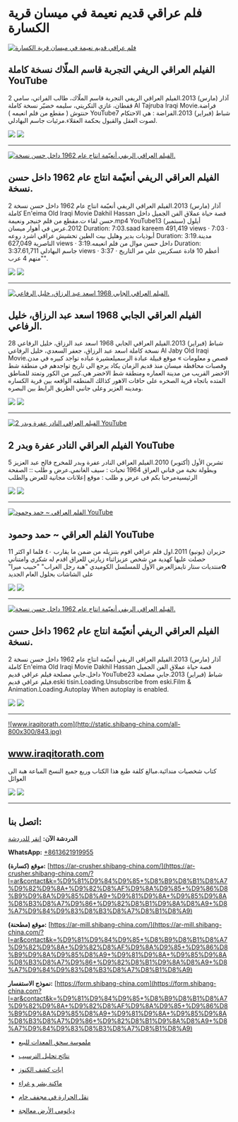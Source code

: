 # فلم عراقي قديم نعيمة في ميسان قرية الكسارة

<a href="https://swt.shibang-china.com/?l=ar&img&k=%D9%81%D9%84%D9%85+%D8%B9%D8%B1%D8%A7%D9%82%D9%8A+%D9%82%D8%AF%D9%8A%D9%85+%D9%86%D8%B9%D9%8A%D9%85%D8%A9+%D9%81%D9%8A+%D9%85%D9%8A%D8%B3%D8%A7%D9%86+%D9%82%D8%B1%D9%8A%D8%A9+%D8%A7%D9%84%D9%83%D8%B3%D8%A7%D8%B1%D8%A9" target="_blank">![فلم عراقي قديم نعيمة في ميسان قرية الكسارة](http://static.shibang-china.com/all-800x300/1151.jpg)</a>

## الفيلم العراقي الريفي التجربة قاسم الملّاك نسخة كاملة YouTube
2 آذار (مارس) 2013.الفيلم العراقي الريفي التجربة قاسم الملّاك، طالب الفراتي، سامي قفطان، غازي التكريتي، سليمه خضيّر نسخة كاملة Al Tajruba Iraqi Movie.فراضة حنتوش ( مقطع من فلم انعيمه ) YouTube7 شباط (فبراير) 2013.الفراضة : هي الاحتكام لصوت العقل والقبول بحكمة العقلاء.مرئيات جاسم البهادلي.


<a href="https://whatsapp.shibangsoft.com/WhatsApp.php" target="_blank" title="WhatsApp">![](http://static.shibang-china.com/icon/whatsapp.png)</a> <a href="https://swt.shibang-china.com/?l=ar&icon&k=%D9%81%D9%84%D9%85+%D8%B9%D8%B1%D8%A7%D9%82%D9%8A+%D9%82%D8%AF%D9%8A%D9%85+%D9%86%D8%B9%D9%8A%D9%85%D8%A9+%D9%81%D9%8A+%D9%85%D9%8A%D8%B3%D8%A7%D9%86+%D9%82%D8%B1%D9%8A%D8%A9+%D8%A7%D9%84%D9%83%D8%B3%D8%A7%D8%B1%D8%A9" target="_blank">![](http://static.shibang-china.com/icon/chat-ar.png)</a>

---

<a href="https://swt.shibang-china.com/?l=ar&img&k=%D9%81%D9%84%D9%85+%D8%B9%D8%B1%D8%A7%D9%82%D9%8A+%D9%82%D8%AF%D9%8A%D9%85+%D9%86%D8%B9%D9%8A%D9%85%D8%A9+%D9%81%D9%8A+%D9%85%D9%8A%D8%B3%D8%A7%D9%86+%D9%82%D8%B1%D9%8A%D8%A9+%D8%A7%D9%84%D9%83%D8%B3%D8%A7%D8%B1%D8%A9" target="_blank">![الفيلم العراقي الريفي أنعيّمة انتاج عام 1962 داخل حسن نسخة.](http://static.shibang-china.com/all-800x300/195.jpg)</a>

## الفيلم العراقي الريفي أنعيّمة انتاج عام 1962 داخل حسن نسخة.
2 آذار (مارس) 2013.الفيلم العراقي الريفي أنعيّمة انتاج عام 1962 داخل حسن نسخة كاملة En&#39;eima Old Iraqi Movie Dakhil Hassan قصة حياة عملاق الفن الجميل داخل حسن لقاء ت.مقطع من فلم خنيجر ونعيمة.mp4 YouTube13 أيلول (سبتمبر) 2012.عرس في أهوار ميسان Duration: 7:03.saad kareem 491,419 views &middot; 7:03 &middot; أبوذيات بدير وهليل بيت الطين تحشيش عراقي اشرد روعه Duration: 3:19.مدينة الناصرية 627,049 views &middot; 3:19.داخل حسن موال من فلم انعيمه Duration: 3:37.جاسم البهادلي 61,711 views &middot; 3:37 &middot; أعظم 10 قادة عسكريين علي مر التاريخ &quot;منهم 4 عرب&quot;.


<a href="https://whatsapp.shibangsoft.com/WhatsApp.php" target="_blank" title="WhatsApp">![](http://static.shibang-china.com/icon/whatsapp.png)</a> <a href="https://swt.shibang-china.com/?l=ar&icon&k=%D9%81%D9%84%D9%85+%D8%B9%D8%B1%D8%A7%D9%82%D9%8A+%D9%82%D8%AF%D9%8A%D9%85+%D9%86%D8%B9%D9%8A%D9%85%D8%A9+%D9%81%D9%8A+%D9%85%D9%8A%D8%B3%D8%A7%D9%86+%D9%82%D8%B1%D9%8A%D8%A9+%D8%A7%D9%84%D9%83%D8%B3%D8%A7%D8%B1%D8%A9" target="_blank">![](http://static.shibang-china.com/icon/chat-ar.png)</a>

---

<a href="https://swt.shibang-china.com/?l=ar&img&k=%D9%81%D9%84%D9%85+%D8%B9%D8%B1%D8%A7%D9%82%D9%8A+%D9%82%D8%AF%D9%8A%D9%85+%D9%86%D8%B9%D9%8A%D9%85%D8%A9+%D9%81%D9%8A+%D9%85%D9%8A%D8%B3%D8%A7%D9%86+%D9%82%D8%B1%D9%8A%D8%A9+%D8%A7%D9%84%D9%83%D8%B3%D8%A7%D8%B1%D8%A9" target="_blank">![الفيلم العراقي الجابي 1968 اسعد عبد الرزاق، خليل الرفاعي.](http://static.shibang-china.com/all-800x300/653.jpg)</a>

## الفيلم العراقي الجابي 1968 اسعد عبد الرزاق، خليل الرفاعي.
28 شباط (فبراير) 2013.الفيلم العراقي الجابي 1968 اسعد عبد الرزاق، خليل الرفاعي نسخة كاملة اسعد عبد الرزاق، جعفر السعدي، خليل الرفاعي Al Jaby Old Iraqi Movie.قصص و معلومات » موقع قبيلة عبادة الرسميلعشيرة عباده تواجد كبيره في مدن وقصبات محافظة ميسان منذ قديم الزمان يكاد يرجع الى تاريخ تواجدهم في منطقة شط الاخضر القريب من مدينة العماره ومنطقة شط الاخضر هي.كبير من الكور وتمتد للمناطق المتده باتجاه قرية الصخره على حافات الاهور كذالك المنطقه الواقعه بين قرية الكساره ومدينه العزير وعلى جانبي الطريق الرابط بين البصره.


<a href="https://whatsapp.shibangsoft.com/WhatsApp.php" target="_blank" title="WhatsApp">![](http://static.shibang-china.com/icon/whatsapp.png)</a> <a href="https://swt.shibang-china.com/?l=ar&icon&k=%D9%81%D9%84%D9%85+%D8%B9%D8%B1%D8%A7%D9%82%D9%8A+%D9%82%D8%AF%D9%8A%D9%85+%D9%86%D8%B9%D9%8A%D9%85%D8%A9+%D9%81%D9%8A+%D9%85%D9%8A%D8%B3%D8%A7%D9%86+%D9%82%D8%B1%D9%8A%D8%A9+%D8%A7%D9%84%D9%83%D8%B3%D8%A7%D8%B1%D8%A9" target="_blank">![](http://static.shibang-china.com/icon/chat-ar.png)</a>

---

<a href="https://swt.shibang-china.com/?l=ar&img&k=%D9%81%D9%84%D9%85+%D8%B9%D8%B1%D8%A7%D9%82%D9%8A+%D9%82%D8%AF%D9%8A%D9%85+%D9%86%D8%B9%D9%8A%D9%85%D8%A9+%D9%81%D9%8A+%D9%85%D9%8A%D8%B3%D8%A7%D9%86+%D9%82%D8%B1%D9%8A%D8%A9+%D8%A7%D9%84%D9%83%D8%B3%D8%A7%D8%B1%D8%A9" target="_blank">![الفيلم العراقي النادر عفرة وبدر 2 YouTube](http://static.shibang-china.com/all-800x300/195.jpg)</a>

## الفيلم العراقي النادر عفرة وبدر 2 YouTube
5 تشرين الأول (أكتوبر) 2010.الفيلم العراقي النادر عفرة وبدر للمخرج فالح عبد العزيز وبطولة نخبة من فناني العراق 1964 تحيات : سيف الغانمي.عرض و طلب :: الصفحة الرئيسيةمرحبا بكم فى عرض و طلب : موقع إعلانات مجانية للعرض والطلب


<a href="https://whatsapp.shibangsoft.com/WhatsApp.php" target="_blank" title="WhatsApp">![](http://static.shibang-china.com/icon/whatsapp.png)</a> <a href="https://swt.shibang-china.com/?l=ar&icon&k=%D9%81%D9%84%D9%85+%D8%B9%D8%B1%D8%A7%D9%82%D9%8A+%D9%82%D8%AF%D9%8A%D9%85+%D9%86%D8%B9%D9%8A%D9%85%D8%A9+%D9%81%D9%8A+%D9%85%D9%8A%D8%B3%D8%A7%D9%86+%D9%82%D8%B1%D9%8A%D8%A9+%D8%A7%D9%84%D9%83%D8%B3%D8%A7%D8%B1%D8%A9" target="_blank">![](http://static.shibang-china.com/icon/chat-ar.png)</a>

---

<a href="https://swt.shibang-china.com/?l=ar&img&k=%D9%81%D9%84%D9%85+%D8%B9%D8%B1%D8%A7%D9%82%D9%8A+%D9%82%D8%AF%D9%8A%D9%85+%D9%86%D8%B9%D9%8A%D9%85%D8%A9+%D9%81%D9%8A+%D9%85%D9%8A%D8%B3%D8%A7%D9%86+%D9%82%D8%B1%D9%8A%D8%A9+%D8%A7%D9%84%D9%83%D8%B3%D8%A7%D8%B1%D8%A9" target="_blank">![الفلم العراقي ~ حمد وحمود YouTube](http://static.shibang-china.com/all-800x300/825.jpg)</a>

## الفلم العراقي ~ حمد وحمود YouTube
11 حزيران (يونيو) 2011.اول فلم عراقي اقوم بتنزيله من ضمن ما يقارب ٤۰ فلما او اكثر حصلت عليها كهدية من شخص عزيزاثناء زيارتي للعراق اقدم له شكري وامتناني ✿منتديات ستار تايمزالعرض الأول للمسلسل الكوميدي &quot;هبة رجل الغراب&quot; &quot;حبيب ميرا&quot; على الشاشات بحلول العام الجديد


<a href="https://whatsapp.shibangsoft.com/WhatsApp.php" target="_blank" title="WhatsApp">![](http://static.shibang-china.com/icon/whatsapp.png)</a> <a href="https://swt.shibang-china.com/?l=ar&icon&k=%D9%81%D9%84%D9%85+%D8%B9%D8%B1%D8%A7%D9%82%D9%8A+%D9%82%D8%AF%D9%8A%D9%85+%D9%86%D8%B9%D9%8A%D9%85%D8%A9+%D9%81%D9%8A+%D9%85%D9%8A%D8%B3%D8%A7%D9%86+%D9%82%D8%B1%D9%8A%D8%A9+%D8%A7%D9%84%D9%83%D8%B3%D8%A7%D8%B1%D8%A9" target="_blank">![](http://static.shibang-china.com/icon/chat-ar.png)</a>

---

<a href="https://swt.shibang-china.com/?l=ar&img&k=%D9%81%D9%84%D9%85+%D8%B9%D8%B1%D8%A7%D9%82%D9%8A+%D9%82%D8%AF%D9%8A%D9%85+%D9%86%D8%B9%D9%8A%D9%85%D8%A9+%D9%81%D9%8A+%D9%85%D9%8A%D8%B3%D8%A7%D9%86+%D9%82%D8%B1%D9%8A%D8%A9+%D8%A7%D9%84%D9%83%D8%B3%D8%A7%D8%B1%D8%A9" target="_blank">![الفيلم العراقي الريفي أنعيّمة انتاج عام 1962 داخل حسن نسخة.](http://static.shibang-china.com/all-800x300/1465.jpg)</a>

## الفيلم العراقي الريفي أنعيّمة انتاج عام 1962 داخل حسن نسخة.
2 آذار (مارس) 2013.الفيلم العراقي الريفي أنعيّمة انتاج عام 1962 داخل حسن نسخة كاملة En&#39;eima Old Iraqi Movie Dakhil Hassan قصة حياة عملاق الفن الجميل داخل.جابي مصلحة فيلم عراقي قديم YouTube23 شباط (فبراير) 2013.جابي مصلحة فيلم عراقي قديم.eski tisin.Loading.Unsubscribe from eski.Film &amp; Animation.Loading.Autoplay When autoplay is enabled.


<a href="https://whatsapp.shibangsoft.com/WhatsApp.php" target="_blank" title="WhatsApp">![](http://static.shibang-china.com/icon/whatsapp.png)</a> <a href="https://swt.shibang-china.com/?l=ar&icon&k=%D9%81%D9%84%D9%85+%D8%B9%D8%B1%D8%A7%D9%82%D9%8A+%D9%82%D8%AF%D9%8A%D9%85+%D9%86%D8%B9%D9%8A%D9%85%D8%A9+%D9%81%D9%8A+%D9%85%D9%8A%D8%B3%D8%A7%D9%86+%D9%82%D8%B1%D9%8A%D8%A9+%D8%A7%D9%84%D9%83%D8%B3%D8%A7%D8%B1%D8%A9" target="_blank">![](http://static.shibang-china.com/icon/chat-ar.png)</a>

---

<a href="https://swt.shibang-china.com/?l=ar&img&k=%D9%81%D9%84%D9%85+%D8%B9%D8%B1%D8%A7%D9%82%D9%8A+%D9%82%D8%AF%D9%8A%D9%85+%D9%86%D8%B9%D9%8A%D9%85%D8%A9+%D9%81%D9%8A+%D9%85%D9%8A%D8%B3%D8%A7%D9%86+%D9%82%D8%B1%D9%8A%D8%A9+%D8%A7%D9%84%D9%83%D8%B3%D8%A7%D8%B1%D8%A9" target="_blank">![www.iraqitorath.com](http://static.shibang-china.com/all-800x300/843.jpg)</a>

## www.iraqitorath.com
كتاب شخصيات مندائية.مبالغ كلفة طبع هذا الكتاب وريع جميع النسخ المباعة هبة الى العوائل

<a href="https://whatsapp.shibangsoft.com/WhatsApp.php" target="_blank" title="WhatsApp">![](http://static.shibang-china.com/icon/whatsapp.png)</a> <a href="https://swt.shibang-china.com/?l=ar&icon&k=%D9%81%D9%84%D9%85+%D8%B9%D8%B1%D8%A7%D9%82%D9%8A+%D9%82%D8%AF%D9%8A%D9%85+%D9%86%D8%B9%D9%8A%D9%85%D8%A9+%D9%81%D9%8A+%D9%85%D9%8A%D8%B3%D8%A7%D9%86+%D9%82%D8%B1%D9%8A%D8%A9+%D8%A7%D9%84%D9%83%D8%B3%D8%A7%D8%B1%D8%A9" target="_blank">![](http://static.shibang-china.com/icon/chat-ar.png)</a>

---
## اتصل بنا:

**الدردشة الآن:** [انقر للدردشة](https://swt.shibang-china.com?l=ar&contact&k=%D9%81%D9%84%D9%85+%D8%B9%D8%B1%D8%A7%D9%82%D9%8A+%D9%82%D8%AF%D9%8A%D9%85+%D9%86%D8%B9%D9%8A%D9%85%D8%A9+%D9%81%D9%8A+%D9%85%D9%8A%D8%B3%D8%A7%D9%86+%D9%82%D8%B1%D9%8A%D8%A9+%D8%A7%D9%84%D9%83%D8%B3%D8%A7%D8%B1%D8%A9)

**WhatsApp:**  [+8613621919955](https://whatsapp.shibangsoft.com/WhatsApp.php)

**موقع (كسارة):** [https://ar-crusher.shibang-china.com/](https://ar-crusher.shibang-china.com/?l=ar&contact&k=%D9%81%D9%84%D9%85+%D8%B9%D8%B1%D8%A7%D9%82%D9%8A+%D9%82%D8%AF%D9%8A%D9%85+%D9%86%D8%B9%D9%8A%D9%85%D8%A9+%D9%81%D9%8A+%D9%85%D9%8A%D8%B3%D8%A7%D9%86+%D9%82%D8%B1%D9%8A%D8%A9+%D8%A7%D9%84%D9%83%D8%B3%D8%A7%D8%B1%D8%A9)

**موقع (مطحنة):** [https://ar-mill.shibang-china.com/](https://ar-mill.shibang-china.com/?l=ar&contact&k=%D9%81%D9%84%D9%85+%D8%B9%D8%B1%D8%A7%D9%82%D9%8A+%D9%82%D8%AF%D9%8A%D9%85+%D9%86%D8%B9%D9%8A%D9%85%D8%A9+%D9%81%D9%8A+%D9%85%D9%8A%D8%B3%D8%A7%D9%86+%D9%82%D8%B1%D9%8A%D8%A9+%D8%A7%D9%84%D9%83%D8%B3%D8%A7%D8%B1%D8%A9)

**نموذج الاستفسار:** [https://form.shibang-china.com](https://form.shibang-china.com?l=ar&contact&k=%D9%81%D9%84%D9%85+%D8%B9%D8%B1%D8%A7%D9%82%D9%8A+%D9%82%D8%AF%D9%8A%D9%85+%D9%86%D8%B9%D9%8A%D9%85%D8%A9+%D9%81%D9%8A+%D9%85%D9%8A%D8%B3%D8%A7%D9%86+%D9%82%D8%B1%D9%8A%D8%A9+%D8%A7%D9%84%D9%83%D8%B3%D8%A7%D8%B1%D8%A9)

* [ملموسة سحق المعدات للبيع](../21/%D9%85%D9%84%D9%85%D9%88%D8%B3%D8%A9%20%D8%B3%D8%AD%D9%82%20%D8%A7%D9%84%D9%85%D8%B9%D8%AF%D8%A7%D8%AA%20%D9%84%D9%84%D8%A8%D9%8A%D8%B9.md)

* [نتائج تحليل الترسيب](../23/%D9%86%D8%AA%D8%A7%D8%A6%D8%AC%20%D8%AA%D8%AD%D9%84%D9%8A%D9%84%20%D8%A7%D9%84%D8%AA%D8%B1%D8%B3%D9%8A%D8%A8.md)

* [ايات كشف الكنوز](../22/%D8%A7%D9%8A%D8%A7%D8%AA%20%D9%83%D8%B4%D9%81%20%D8%A7%D9%84%D9%83%D9%86%D9%88%D8%B2.md)

* [ماكنة بشر و غراء](../21/%D9%85%D8%A7%D9%83%D9%86%D8%A9%20%D8%A8%D8%B4%D8%B1%20%D9%88%20%D8%BA%D8%B1%D8%A7%D8%A1.md)

* [نقل الحرارة في مجفف خام](../23/%D9%86%D9%82%D9%84%20%D8%A7%D9%84%D8%AD%D8%B1%D8%A7%D8%B1%D8%A9%20%D9%81%D9%8A%20%D9%85%D8%AC%D9%81%D9%81%20%D8%AE%D8%A7%D9%85.md)

* [دياتومي الأرض معالجة](../22/%D8%AF%D9%8A%D8%A7%D8%AA%D9%88%D9%85%D9%8A%20%D8%A7%D9%84%D8%A3%D8%B1%D8%B6%20%D9%85%D8%B9%D8%A7%D9%84%D8%AC%D8%A9.md)